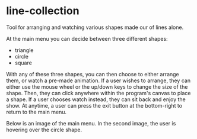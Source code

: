 # line-collection
Tool for arranging and watching various shapes made our of lines alone.

At the main menu you can decide between three different shapes: 

* triangle 
* circle 
* square 

With any of these three shapes, you can then choose to either arrange them, or watch a pre-made animation. If a user wishes to arrange, they can either use the mouse wheel or the up/down keys to change the size of the shape. Then, they can click anywhere within the program's canvas to place a shape. If a user chooses watch instead, they can sit back and enjoy the show. At anytime, a user can press the exit button at the bottom-right to return to the main menu.

Below is an image of the main menu. In the second image, the user is hovering over the circle shape. 

